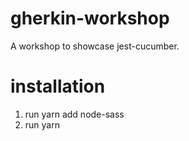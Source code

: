 # gherkin-workshop
A workshop to showcase jest-cucumber.

# installation
1. run yarn add node-sass
2. run yarn
